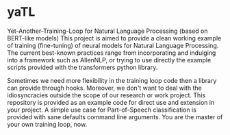 # yaTL
Yet-Another-Training-Loop for Natural Language Processing (based on BERT-like models)
This project is aimed to provide a clean working example of training (fine-tuning) 
of neural models for Natural Language Processing. 
The current best-known practices range from incorporating and indulging into a framework such as AllenNLP,
or trying to use directly the example scripts provided with the transformers python library. 

Sometimes we need more flexibility in the training loop code then a library can provide through hooks. 
Moreover, we don't want to deal with the idiosyncracies outside the scope of our research or work project.
This repository is provided as an example code for direct use and extension in your project.
A simple use case for Part-of-Speech classification is provided with sane defaults command line arguments.
You are the master of your own training loop, now.
 
